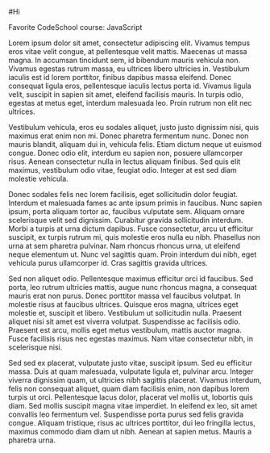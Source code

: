 #Hi

Favorite CodeSchool course: JavaScript

Lorem ipsum dolor sit amet, consectetur adipiscing elit. Vivamus tempus eros vitae velit congue, at pellentesque velit mattis. Maecenas ut massa magna. In accumsan tincidunt sem, id bibendum mauris vehicula non. Vivamus egestas rutrum massa, eu ultrices libero ultricies in. Vestibulum iaculis est id lorem porttitor, finibus dapibus massa eleifend. Donec consequat ligula eros, pellentesque iaculis lectus porta id. Vivamus ligula velit, suscipit in sapien sit amet, eleifend facilisis mauris. In turpis odio, egestas at metus eget, interdum malesuada leo. Proin rutrum non elit nec ultrices.

Vestibulum vehicula, eros eu sodales aliquet, justo justo dignissim nisi, quis maximus erat enim non mi. Donec pharetra fermentum nunc. Donec non mauris blandit, aliquam dui in, vehicula felis. Etiam dictum neque ut euismod congue. Donec odio elit, interdum eu sapien non, posuere ullamcorper risus. Aenean consectetur nulla in lectus aliquam finibus. Sed quis elit maximus, vestibulum odio vitae, feugiat odio. Integer at est sed diam molestie vehicula.

Donec sodales felis nec lorem facilisis, eget sollicitudin dolor feugiat. Interdum et malesuada fames ac ante ipsum primis in faucibus. Nunc sapien ipsum, porta aliquam tortor ac, faucibus vulputate sem. Aliquam ornare scelerisque velit sed dignissim. Curabitur gravida sollicitudin interdum. Morbi a turpis at urna dictum dapibus. Fusce consectetur, arcu ut efficitur suscipit, ex turpis rutrum mi, quis molestie eros nulla eu nibh. Phasellus non urna at sem pharetra pulvinar. Nam rhoncus rhoncus urna, ut eleifend neque elementum ut. Nunc vel sagittis quam. Proin interdum dui nibh, eget vehicula purus ullamcorper id. Cras sagittis gravida ultrices.

Sed non aliquet odio. Pellentesque maximus efficitur orci id faucibus. Sed porta, leo rutrum ultricies mattis, augue nunc rhoncus magna, a consequat mauris erat non purus. Donec porttitor massa vel faucibus volutpat. In molestie risus at faucibus ultrices. Quisque eros magna, ultrices eget molestie et, suscipit et libero. Vestibulum ut sollicitudin nulla. Praesent aliquet nisi sit amet est viverra volutpat. Suspendisse ac facilisis odio. Praesent est arcu, mollis eget metus vestibulum, mattis auctor magna. Fusce facilisis risus nec egestas maximus. Nam vitae consectetur nibh, in scelerisque nisi.

Sed sed ex placerat, vulputate justo vitae, suscipit ipsum. Sed eu efficitur massa. Duis at quam malesuada, vulputate ligula et, pulvinar arcu. Integer viverra dignissim quam, ut ultricies nibh sagittis placerat. Vivamus interdum, felis non consequat aliquet, quam diam facilisis enim, non dapibus lorem turpis ut orci. Pellentesque lacus dolor, placerat vel mollis ut, lobortis quis diam. Sed mollis suscipit magna vitae imperdiet. In eleifend ex leo, sit amet convallis leo fermentum vel. Suspendisse porta purus sed felis gravida congue. Aliquam tristique, risus ac ultrices porttitor, dui leo fringilla lectus, maximus commodo diam diam ut nibh. Aenean at sapien metus. Mauris a pharetra urna.
